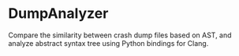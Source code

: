 # DumpAnalyzer
Compare the similarity between crash dump files based on AST, and analyze abstract syntax tree using Python bindings for Clang.